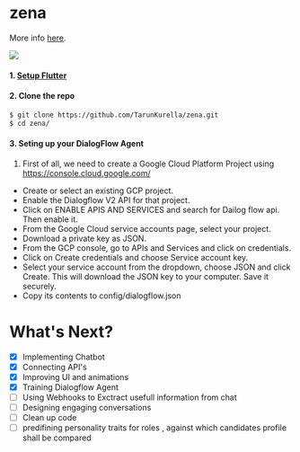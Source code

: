 # zena

More info [here](http://www.tarunkurella.tk/zena/).

![](https://i.imgur.com/lXe4TLZ.gif)

#### 1. [Setup Flutter](https://flutter.io/setup/)

#### 2. Clone the repo

```sh
$ git clone https://github.com/TarunKurella/zena.git
$ cd zena/
```

#### 3. Seting up your DialogFlow Agent

1. First of all, we need to create a Google Cloud Platform Project using https://console.cloud.google.com/
* Create or select an existing GCP project.
* Enable the Dialogflow V2 API for that project.
* Click on ENABLE APIS AND SERVICES and search for Dailog flow api. Then enable it.
* From the Google Cloud service accounts page, select your project.
* Download a private key as JSON.
* From the GCP console, go to APIs and Services and click on credentials.
* Click on Create credentials and choose Service account key.
* Select your service account from the dropdown, choose JSON and click Create. This will download the JSON key to your computer. Save it securely.
* Copy its contents to config/dialogflow.json

# What's Next?
 - [x] Implementing Chatbot 
 - [x] Connecting API's
 - [x] Improving UI and animations
 - [x] Training Dialogflow Agent
 - [ ] Using Webhooks to Exctract usefull information from chat
 - [ ] Designing engaging conversations
 - [ ] Clean up code
  -[ ]  predifining personality traits for roles , against which candidates profile shall be compared
